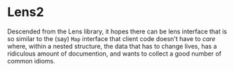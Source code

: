 # Lens2

Descended from the Lens library, it hopes there can be lens interface that is so similar to the (say) `Map` interface that client code doesn't have to *care* where, within a nested structure, the data that has to change lives,  has a
ridiculous amount of documention, and wants to collect a good number of common idioms.
